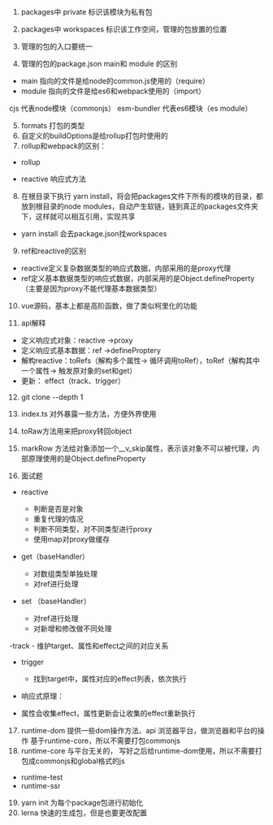 1. packages中 private 标识该模块为私有包

2. packages中 workspaces 标识该工作空间，管理的包放置的位置

3. 管理的包的入口要统一

4. 管理的包的package.json  main和 module 的区别
- main 指向的文件是给node的common.js使用的（require）
- module 指向的文件是给es6和webpack使用的（import）

cjs 代表node模块（commonjs）
esm-bundler 代表es6模块（es module）

5. formats 打包的类型
6. 自定义的buildOptions是给rollup打包时使用的
7. rollup和webpack的区别：
- rollup



- reactive 响应式方法

8. 在根目录下执行 yarn install，将会把packages文件下所有的模块的目录，都放到根目录的node modules，自动产生软链，链到真正的packages文件夹下，这样就可以相互引用，实现共享
- yarn install 会去package.json找workspaces


9. ref和reactive的区别
- reactive定义复杂数据类型的响应式数据，内部采用的是proxy代理
- ref定义基本数据类型的响应式数据，内部采用的是Object.defineProperty（主要是因为proxy不能代理基本数据类型）

10. vue源码，基本上都是高阶函数，做了类似柯里化的功能

11. api解释
- 定义响应式对象：reactive ->proxy
- 定义响应式基本数据：ref ->defineProptery
- 解构reactive：toRefs（解构多个属性-> 循环调用toRef），toRef（解构其中一个属性-> 触发原对象的set和get）
- 更新： effect（track、trigger）

12. git clone --depth 1

13. index.ts 对外暴露一些方法，方便外界使用

14. toRaw方法用来把proxy转回object

15. markRow 方法给对象添加一个__v_skip属性，表示该对象不可以被代理，内部原理使用的是Object.defineProperty

16. 面试题
- reactive
    - 判断是否是对象
    - 重复代理的情况
    - 判断不同类型，对不同类型进行proxy
    - 使用map对proxy做缓存

- get（baseHandler）
    - 对数组类型单独处理
    - 对ref进行处理

- set （baseHandler）
    - 对ref进行处理
    - 对新增和修改做不同处理

-track
    - 维护target、属性和effect之间的对应关系

- trigger
    - 找到target中，属性对应的effect列表，依次执行

- 响应式原理：
- 属性会收集effect，属性更新会让收集的effect重新执行


<!-- 运行时的包 -->
17. runtime-dom 提供一些dom操作方法、api 浏览器平台，做浏览器和平台的操作 基于runtime-core，所以不需要打包commonjs
18. runtime-core 与平台无关的， 写好之后给runtime-dom使用，所以不需要打包成commonjs和global格式的js
- runtime-test
- runtime-ssr

19. yarn init 为每个package包进行初始化
20. lerna 快速的生成包，但是也要更改配置


